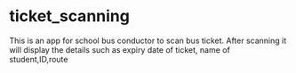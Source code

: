 # ticket_scanning
This is an app for school bus conductor to scan bus ticket. After scanning it will display the details such as expiry date of ticket, name of student,ID,route
